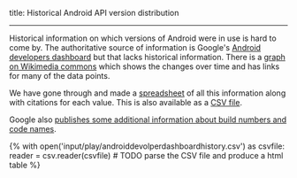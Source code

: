 
title: Historical Android API version distribution

---

Historical information on which versions of Android were in use is hard to come by.
The authoritative source of information is Google's [Android developers dashboard](https://developer.android.com/about/dashboards/index.html) but that lacks historical information.
There is a [graph on Wikimedia commons](https://commons.wikimedia.org/wiki/File:Android_historical_version_distribution.png) which shows the changes over time and has links for many of the data points.

We have gone through and made a [spreadsheet](play/androiddevolperdashboardhistory.ods) of all this information along with citations for each value.
This is also available as a [CSV file](play/androiddevolperdashboardhistory.csv).

Google also [publishes some additional information about build numbers and code names](https://source.android.com/source/build-numbers.html).

{%
with open('input/play/androiddevolperdashboardhistory.csv') as csvfile:
	reader = csv.reader(csvfile)
	# TODO parse the CSV file and produce a html table
%}
